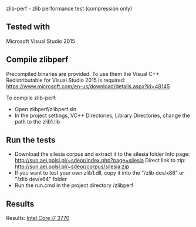 zlib-perf - zlib performance test (compression only)

Tested with
-----------
Microsoft Visual Studio 2015

Compile zlibperf
----------------
Precompiled binaries are provided. To use them the Visual C++ Redistributable for Visual Studio 2015 is required:
https://www.microsoft.com/en-us/download/details.aspx?id=48145

To compile zlib-perf:
- Open zlibperf/zlibperf.sln
- In the project settings, VC++ Directories, Library Directories, change the path to the zlib1.lib

Run the tests
-------------
- Download the silesia corpus and extract it to the silesia folder
  Info page: http://sun.aei.polsl.pl/~sdeor/index.php?page=silesia
  Direct link to zip: http://sun.aei.polsl.pl/~sdeor/corpus/silesia.zip
- If you want to test your own zlib1.dll, copy it into the "/zlib dev/x86" or "/zlib dev/x64" folder
- Run the run.cmd in the project directory /zlibperf

Results
-------
Results:
[Intel Core i7 3770](Results.md)